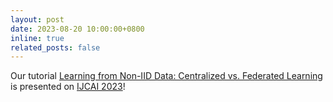 ```yaml
---
layout: post
date: 2023-08-20 10:00:00+0800
inline: true
related_posts: false
---
```


Our tutorial <a href='https://sites.google.com/view/ijcai23-noniid'>Learning from Non-IID Data: Centralized vs. Federated Learning</a> is presented on <a href='https://ijcai-23.org/tutorials/'>IJCAI 2023</a>! 
